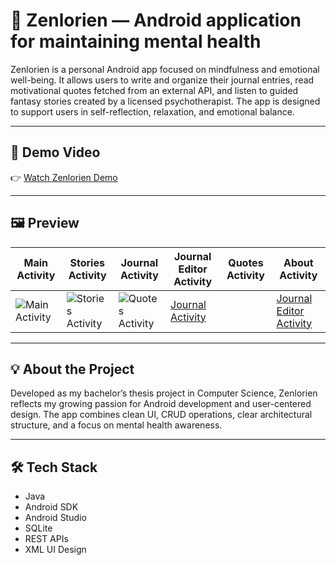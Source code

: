 # 🌿 Zenlorien — Android application for maintaining mental health
Zenlorien is a personal Android app focused on mindfulness and emotional well-being.
It allows users to write and organize their journal entries, read motivational quotes fetched from an external API, and listen to guided fantasy stories created by a licensed psychotherapist.
The app is designed to support users in self-reflection, relaxation, and emotional balance.

---

## 🎥 Demo Video
👉 [Watch Zenlorien Demo]((https://streamable.com/odgdnl))

---

## 🖼️ Preview
| Main Activity | Stories Activity | Journal Activity | Journal Editor Activity | Quotes Activity | About Activity |
|---------------|------------------|------------------|-------------------------|-----------------|----------------|
| ![Main Activity]([link1](https://github.com/EmilijaPejovic/Zenlorien-Demo/blob/main/MainActivity.png)) | ![Stories Activity]([link2](https://github.com/EmilijaPejovic/Zenlorien-Demo/blob/main/StoriesActivity.png)) | ![Quotes Activity]([link3](https://github.com/EmilijaPejovic/Zenlorien-Demo/blob/main/QuotesActivity.png)) | [Journal Activity]([link4](https://github.com/EmilijaPejovic/Zenlorien-Demo/blob/main/JournalActivity.png)) | | [Journal Editor Activity]([link5](https://github.com/EmilijaPejovic/Zenlorien-Demo/blob/main/JournalEditorActivity.png)) | [About Activity]([link6](https://github.com/EmilijaPejovic/Zenlorien-Demo/blob/main/AboutActivity.png)) |

---

## 💡 About the Project
Developed as my bachelor’s thesis project in Computer Science, Zenlorien reflects my growing passion for Android development and user-centered design.
The app combines clean UI, CRUD operations, clear architectural structure, and a focus on mental health awareness.

---

## 🛠️ Tech Stack
- Java
- Android SDK
- Android Studio
- SQLite
- REST APIs
- XML UI Design


